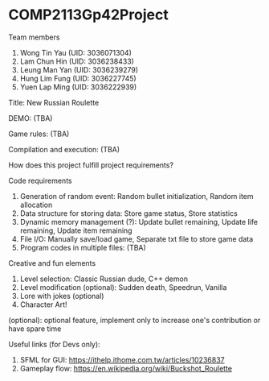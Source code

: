 # COMP2113Gp42Project
Team members
1. Wong Tin Yau (UID: 3036071304)
2. Lam Chun Hin (UID: 3036238433)
3. Leung Man Yan (UID: 3036239279)
4. Hung Lim Fung (UID: 3036227745)
5. Yuen Lap Ming (UID: 3036222939)


Title: New Russian Roulette

DEMO: (TBA)

Game rules: (TBA)

Compilation and execution: (TBA)


How does this project fulfill project requirements?

Code requirements
1.	Generation of random event: Random bullet initialization, Random item allocation
2.	Data structure for storing data: Store game status, Store statistics
3.	Dynamic memory management (?): Update bullet remaining, Update life remaining, Update item remaining
4.	File I/O: Manually save/load game, Separate txt file to store game data
5.	Program codes in multiple files: (TBA)

Creative and fun elements
1.	Level selection: Classic Russian dude, C++ demon
2.	Level modification (optional): Sudden death, Speedrun, Vanilla
3.	Lore with jokes (optional)
4.	Character Art!

(optional): optional feature, implement only to increase one's contribution or have spare time


Useful links (for Devs only):
1. SFML for GUI: https://ithelp.ithome.com.tw/articles/10236837
2. Gameplay flow: https://en.wikipedia.org/wiki/Buckshot_Roulette
